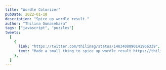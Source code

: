 ```yaml
---
title: "Wordle Colorizer"
pubDate: 2022-01-18
description: "Spice up wordle result."
author: "Thilina Gunasekara"
tags: ["javascript", "puzzles"]
tweets:
  [
    {
      link: "https://twitter.com/thilinag/status/1483408090141966339",
      text: "Made a small thing to spice up wordle result https://thilinag.github.io/wordle-colorizer/ #Wordle",
    },
  ]
---
```

